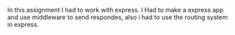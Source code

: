 In this assignment I had to work with express. I Had to make a express app and use middleware to send respondes, also i had to use the routing system in express.